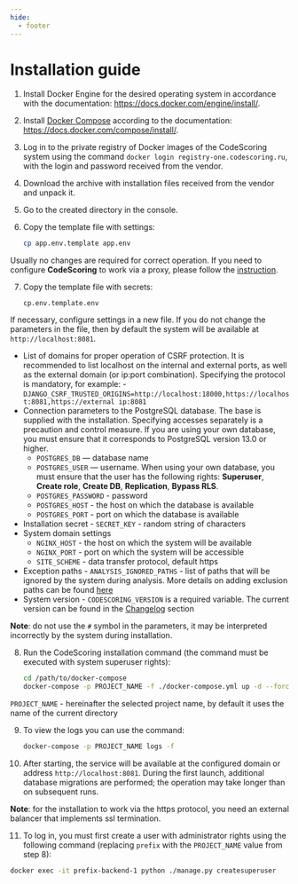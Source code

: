 ```yaml
---
hide:
  - footer
---
```

# Installation guide

1. Install Docker Engine for the desired operating system in accordance with the documentation: <https://docs.docker.com/engine/install/>.
2. Install [Docker Compose](https://github.com/docker/compose/releases/tag/1.29.2) according to the documentation: <https://docs.docker.com/compose/install/>.
3. Log in to the private registry of Docker images of the CodeScoring system using the command `docker login registry-one.codescoring.ru`, with the login and password received from the vendor.
4. Download the archive with installation files received from the vendor and unpack it.
5. Go to the created directory in the console.
6. Copy the template file with settings:

   ```bash
   cp app.env.template app.env
   ```
Usually no changes are required for correct operation. If you need to configure **CodeScoring** to work via a proxy, please follow the [instruction](/on-premise/proxy.en).


7. Copy the template file with secrets:

   ```
   cp.env.template.env
   ```
 If necessary, configure settings in a new file.
 If you do not change the parameters in the file, then by default the system will be available at `http://localhost:8081`.

   - List of domains for proper operation of CSRF protection. It is recommended to list localhost on the internal and external ports, as well as the external domain (or ip:port combination). Specifying the protocol is mandatory, for example:
    - `DJANGO_CSRF_TRUSTED_ORIGINS=http://localhost:18000,https://localhost:8081,https://external ip:8081`
   - Connection parameters to the PostgreSQL database. The base is supplied with the installation. Specifying accesses separately is a precaution and control measure. If you are using your own database, you must ensure that it corresponds to PostgreSQL version 13.0 or higher.
     - `POSTGRES_DB` — database name
     - `POSTGRES_USER` — username. When using your own database, you must ensure that the user has the following rights: **Superuser**, **Create role**, **Create DB**, **Replication**, **Bypass RLS**.
     - `POSTGRES_PASSWORD` - password
     - `POSTGRES_HOST` - the host on which the database is available
     - `POSTGRES_PORT` - port on which the database is available
   - Installation secret
    - `SECRET_KEY` - random string of characters
   - System domain settings
     - `NGINX_HOST` - the host on which the system will be available
     - `NGINX_PORT` - port on which the system will be accessible
     - `SITE_SCHEME` - data transfer protocol, default https
   - Exception paths
    - `ANALYSIS_IGNORED_PATHS` - list of paths that will be ignored by the system during analysis. More details on adding exclusion paths can be found [here](/on-premise/analysis-ignore-paths/)
   - System version
    - `CODESCORING_VERSION` is a required variable. The current version can be found in the [Changelog](/changelog) section

 **Note**: do not use the `#` symbol in the parameters, it may be interpreted incorrectly by the system during installation.

8. Run the CodeScoring installation command (the command must be executed with system superuser rights):

   ```bash
   cd /path/to/docker-compose
   docker-compose -p PROJECT_NAME -f ./docker-compose.yml up -d --force-recreate --remove-orphans --renew-anon-volumes
   ```

 `PROJECT_NAME` - hereinafter the selected project name, by default it uses the name of the current directory

9. To view the logs you can use the command:

   ```bash
   docker-compose -p PROJECT_NAME logs -f
   ```

10. After starting, the service will be available at the configured domain or address `http://localhost:8081`. During the first launch, additional database migrations are performed; the operation may take longer than on subsequent runs.

 **Note**: for the installation to work via the https protocol, you need an external balancer that implements ssl termination.

11. To log in, you must first create a user with administrator rights using the following command (replacing `prefix` with the `PROJECT_NAME` value from step 8):

   ```bash
   docker exec -it prefix-backend-1 python ./manage.py createsuperuser
   ```